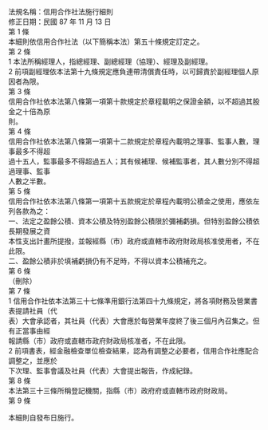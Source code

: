 法規名稱：信用合作社法施行細則  
修正日期：民國 87 年 11 月 13 日  
第 1 條  
本細則依信用合作社法（以下簡稱本法）第五十條規定訂定之。  
第 2 條  
1 本法所稱經理人，指總經理、副總經理（協理）、經理及副經理。  
2 前項副經理依本法第十九條規定應負連帶清償責任時，以可歸責於副經理個人原因者為限。  
第 3 條  
信用合作社依本法第八條第一項第十款規定於章程載明之保證金額，以不超過其股金之十倍為原  
則。  
第 4 條  
信用合作社依本法第八條第一項第十二款規定於章程內載明之理事、監事人數，理事最多不得超  
過十五人，監事最多不得超過五人；其有候補理、候補監事者，其人數分別不得超過理事、監事  
人數之半數。  
第 5 條  
信用合作社依本法第八條第一項第十五款規定於章程內載明公積金之使用，應依左列各款為之：  
一、法定之盈餘公積、資本公積及特別盈餘公積限於彌補虧損。但特別盈餘公積依長期發展之資  
本性支出計畫所提撥，並報經縣（市）政府或直轄市政府財政局核准使用者，不在此限。  
二、盈餘公積非於填補虧損仍有不足時，不得以資本公積補充之。  
第 6 條  
（刪除）  
第 7 條  
1 信用合作社依本法第三十七條準用銀行法第四十九條規定，將各項財務及營業書表提請社員（代  
表）大會承認者，其社員（代表）大會應於每營業年度終了後三個月內召集之。但有正當事由經  
報請縣（市）政府或直轄市政府財政局核准者，不在此限。  
2 前項書表，經金融檢查單位檢查結果，認為有調整之必要者，信用合作社應配合調整之，並應於  
下次理、監事會議及社員（代表）大會提出報告，作成紀錄。  
第 8 條  
本法第三十三條所稱登記機關，指縣（市）政府府或直轄市政府財政局。  
第 9 條  


本細則自發布日施行。  


